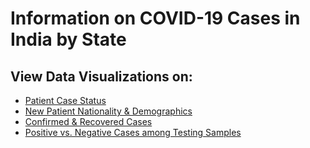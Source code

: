 # Information on COVID-19 Cases in India by State
## View Data Visualizations on:
* [Patient Case Status](https://app.powerbi.com/view?r=eyJrIjoiNzk2ODczY2YtOGM1OC00M2JkLWE2MjktYjlmZGZmZDZmZTFjIiwidCI6ImY2YjZkZDViLWYwMmYtNDQxYS05OWEwLTE2MmFjNTA2MGJkMiIsImMiOjZ9)
* [New Patient Nationality & Demographics](https://app.powerbi.com/view?r=eyJrIjoiYjdjMzc4YjQtOThjMC00ZThhLTlkYWUtMTc4YTA5NGUwNTU1IiwidCI6ImY2YjZkZDViLWYwMmYtNDQxYS05OWEwLTE2MmFjNTA2MGJkMiIsImMiOjZ9)
* [Confirmed & Recovered Cases](https://app.powerbi.com/view?r=eyJrIjoiMjMxNTMzMzQtNjQxOC00Y2VlLWExM2YtZmNhYmUyYmQzNmE2IiwidCI6ImY2YjZkZDViLWYwMmYtNDQxYS05OWEwLTE2MmFjNTA2MGJkMiIsImMiOjZ9)
* [Positive vs. Negative Cases among Testing Samples](https://app.powerbi.com/view?r=eyJrIjoiYzM4ZTVmMWMtNjNlYy00OTczLThkNDQtNjY0OWY0MDgzZjZjIiwidCI6ImY2YjZkZDViLWYwMmYtNDQxYS05OWEwLTE2MmFjNTA2MGJkMiIsImMiOjZ9)
